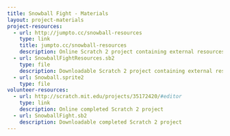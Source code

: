 ```yaml
---
title: Snowball Fight - Materials
layout: project-materials
project-resources:
  - url: http://jumpto.cc/snowball-resources
    type: link
    title: jumpto.cc/snowball-resources
    description: Online Scratch 2 project containing external resources
  - url: SnowballFightResources.sb2
    type: file
    description: Downloadable Scratch 2 project containing external resources
  - url: Snowball.sprite2
    type: file
volunteer-resources:
  - url: http://scratch.mit.edu/projects/35172420/#editor
    type: link
    description: Online completed Scratch 2 project
  - url: SnowballFight.sb2
    description: Downloadable completed Scratch 2 project
---
```

